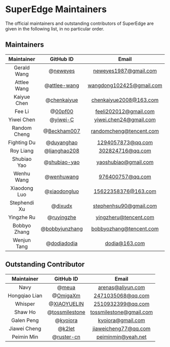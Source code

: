 # SuperEdge Maintainers 

The official maintainers and outstanding contributors of SuperEdge are given in the following list, in no particular order.

## Maintainers

|  Maintainer  |                     GitHub ID                      |                          Email                          |
| :----------: | :------------------------------------------------: | :-----------------------------------------------------: |
| Gerald Wang  |       @[neweyes](https://github.com/neweyes)       |                  neweyes1987@gmail.com                  |
| Attlee Wang  |   @[attlee-wang](https://github.com/attlee-wang)   |                wangdong102425@gmail.com                 |
| Kaiyue Chen  |    @[chenkaiyue](https://github.com/chenkaiyue)    |                 chenkaiyue2008@163.com                  |
|    Fee Li    |        @[00pf00](https://github.com/00pf00)        |                  feeli202012@gmail.com                  |
|  Yiwei Chen  |       @[yiwei-C](https://github.com/yiwei-C)       | [yiwei.chen24@gmail.com](mailto:yiwei.chen24@gmail.com) |
| Random Cheng |    @[Beckham007](https://github.com/Beckham007)    |                 randomcheng@tencent.com                 |
| Fighting Du  |     @[duyanghao](https://github.com/duyanghao)     |                    1294057873@qq.com                    |
|  Roy Liang   |   @[lianghao208](https://github.com/lianghao208)   |                   <302824716@qq.com>                    |
| Shubiao Yao  |   @[shubiao-yao](https://github.com/shubiao-yao)   |   [yaoshubiao@gmail.com](mailto:yaoshubiao@gmail.com)   |
|  Wenhu Wang  |     @[wenhuwang](https://github.com/wenhuwang)     |                    976400757@qq.com                     |
| Xiaodong Luo |   @[xiaodongluo](https://github.com/xiaodongluo)   |                   15622358376@163.com                   |
| Stephendi Xu |        @[dixudx](https://github.com/dixudx)        | [stephenhsu90@gmail.com](mailto:stephenhsu90@gmail.com) |
|  Yingzhe Ru  |     @[ruyingzhe](https://github.com/ruyingzhe)     |                  yingzheru@tencent.com                  |
| Bobbyo Zhang | @[bobbyjunzhang](https://github.com/bobbyjunzhang) |                 bobbyozhang@tencent.com                 |
| Wenjun Tang  |    @[dodiadodia](https://github.com/dodiadodia)    |          [dodia@163.com](mailto:dodia@163.com)          |

## Outstanding Contributor

|  Maintainer   |                     GitHub ID                      |                        Email                        |
| :-----------: | :------------------------------------------------: | :-------------------------------------------------: |
|     Navy      |          @[meua](https://github.com/meua)          |                  arenas@aliyun.com                  |
| Hongqiao Lian |       @[OmigaXm](https://github.com/OmigaXm)       |                  2471035068@qq.com                  |
|    Whisper    |    @[XIAOYUELIN](https://github.com/XIAOYUELIN)    |                  2510932399@qq.com                  |
|    Shaw Ho    | @[tossmilestone](https://github.com/tossmilestone) |               tossmilestone@gmail.com               |
|  Galen Peng   |       @[kyoiora](https://github.com/kyoiora)       |                  kyoiora@gmail.com                  |
| Jiawei Cheng  |         @[k2let](https://github.com/k2let)         | [jiaweicheng77@qq.com](mailto:jiaweicheng77@qq.com) |
|  Peimin Min   |     @[ruster-cn](https://github.com/ruster-cn)     |                 peiminmin@yeah.net                  |